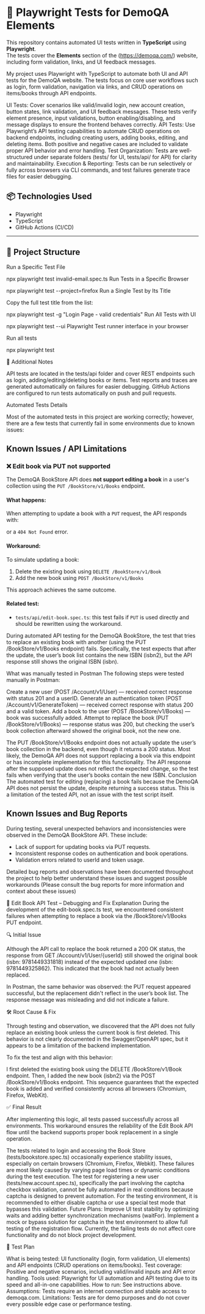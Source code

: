 
# 🧪 Playwright Tests for DemoQA Elements

This repository contains automated UI tests written in **TypeScript** using **Playwright**.  
The tests cover the **Elements** section of the (https://demoqa.com/) website, including form validation, links, and UI feedback messages.

My project uses Playwright with TypeScript to automate both UI and API tests for the DemoQA website. The tests focus on core user workflows such as login, form validation, navigation via links, and CRUD operations on items/books through API endpoints.

UI Tests: Cover scenarios like valid/invalid login, new account creation, button states, link validation, and UI feedback messages. These tests verify element presence, input validations, button enabling/disabling, and message displays to ensure the frontend behaves correctly.
API Tests: Use Playwright’s API testing capabilities to automate CRUD operations on backend endpoints, including creating users, adding books, editing, and deleting items. Both positive and negative cases are included to validate proper API behavior and error handling.
Test Organization: Tests are well-structured under separate folders (tests/ for UI, tests/api/ for API) for clarity and maintainability.
Execution & Reporting: Tests can be run selectively or fully across browsers via CLI commands, and test failures generate trace files for easier debugging.

## 📦 Technologies Used

- Playwright
- TypeScript
- GitHub Actions (CI/CD)

---

## 📁 Project Structure

 Run a Specific Test File

npx playwright test invalid-email.spec.ts
 Run Tests in a Specific Browser

npx playwright test --project=firefox
 Run a Single Test by Its Title

Copy the full test title from the list:

npx playwright test -g "Login Page - valid credentials"
Run All Tests with UI

npx playwright test --ui
 Playwright Test runner interface in your browser

 Run all tests 

 npx playwright test


📝 Additional Notes

API tests are located in the tests/api folder and cover REST endpoints such as login, adding/editing/deleting books or items.
Test reports and traces are generated automatically on failures for easier debugging.
GitHub Actions are configured to run tests automatically on push and pull requests.

Automated Tests Details

Most of the automated tests in this project are working correctly; however, there are a few tests that currently fail in some environments due to known issues:

## Known Issues / API Limitations

### ❌ Edit book via PUT not supported

The DemoQA BookStore API does **not support editing a book** in a user's collection using the `PUT /BookStore/v1/Books` endpoint.

#### What happens:
When attempting to update a book with a `PUT` request, the API responds with:

or a `404 Not Found` error.

#### Workaround:
To simulate updating a book:
1. Delete the existing book using `DELETE /BookStore/v1/Book`
2. Add the new book using `POST /BookStore/v1/Books`

This approach achieves the same outcome.

#### Related test:
- `tests/api/edit-book.spec.ts`: this test fails if `PUT` is used directly and should be rewritten using the workaround.

During automated API testing for the DemoQA BookStore, the test that tries to replace an existing book with another (using the PUT /BookStore/v1/Books endpoint) fails. Specifically, the test expects that after the update, the user’s book list contains the new ISBN (isbn2), but the API response still shows the original ISBN (isbn).

What was manually tested in Postman
The following steps were tested manually in Postman:

Create a new user (POST /Account/v1/User) — received correct response with status 201 and a userID.
Generate an authentication token (POST /Account/v1/GenerateToken) — received correct response with status 200 and a valid token.
Add a book to the user (POST /BookStore/v1/Books) — book was successfully added.
Attempt to replace the book (PUT /BookStore/v1/Books) — response status was 200, but checking the user’s book collection afterward showed the original book, not the new one.

The PUT /BookStore/v1/Books endpoint does not actually update the user’s book collection in the backend, even though it returns a 200 status.
Most likely, the DemoQA API does not support replacing a book via this endpoint or has incomplete implementation for this functionality.
The API response after the supposed update does not reflect the expected change, so the test fails when verifying that the user’s books contain the new ISBN.
Conclusion
The automated test for editing (replacing) a book fails because the DemoQA API does not persist the update, despite returning a success status. This is a limitation of the tested API, not an issue with the test script itself.
## Known Issues and Bug Reports

During testing, several unexpected behaviors and inconsistencies were observed in the DemoQA BookStore API. These include:

- Lack of support for updating books via PUT requests.
- Inconsistent response codes on authentication and book operations.
- Validation errors related to userId and token usage.

Detailed bug reports and observations have been documented throughout the project to help better understand these issues and suggest possible workarounds (Please consult the bug reports for more information and context about these issues)

🧪 Edit Book API Test – Debugging and Fix Explanation
During the development of the edit-book.spec.ts test, we encountered consistent failures when attempting to replace a book via the /BookStore/v1/Books PUT endpoint.

🔍 Initial Issue

Although the API call to replace the book returned a 200 OK status, the response from GET /Account/v1/User/{userId} still showed the original book (isbn: 9781449331818) instead of the expected updated one (isbn: 9781449325862). This indicated that the book had not actually been replaced.

In Postman, the same behavior was observed: the PUT request appeared successful, but the replacement didn't reflect in the user’s book list. The response message was misleading and did not indicate a failure.

🛠️ Root Cause & Fix

Through testing and observation, we discovered that the API does not fully replace an existing book unless the current book is first deleted. This behavior is not clearly documented in the Swagger/OpenAPI spec, but it appears to be a limitation of the backend implementation.

To fix the test and align with this behavior:

I first deleted the existing book using the DELETE /BookStore/v1/Book endpoint.
Then, I added the new book (isbn2) via the POST /BookStore/v1/Books endpoint.
This sequence guarantees that the expected book is added and verified consistently across all browsers (Chromium, Firefox, WebKit).

✅ Final Result

After implementing this logic, all tests passed successfully across all environments. This workaround ensures the reliability of the Edit Book API flow until the backend supports proper book replacement in a single operation.




The tests related to login and accessing the Book Store (tests/bookstore.spec.ts) occasionally experience stability issues, especially on certain browsers (Chromium, Firefox, Webkit). These failures are most likely caused by varying page load times or dynamic conditions during the test execution.
The test for registering a new user (tests/new.account.spec.ts), specifically the part involving the captcha checkbox validation, cannot be fully automated in real conditions because captcha is designed to prevent automation. For the testing environment, it is recommended to either disable captcha or use a special test mode that bypasses this validation.
Future Plans:
Improve UI test stability by optimizing waits and adding better synchronization mechanisms (waitFor).
Implement a mock or bypass solution for captcha in the test environment to allow full testing of the registration flow.
Currently, the failing tests do not affect core functionality and do not block project development.

📖 Test Plan 

What is being tested: UI functionality (login, form validation, UI elements) and API endpoints (CRUD operations on items/books).
Test coverage: Positive and negative scenarios, including valid/invalid inputs and API error handling.
Tools used: Playwright for UI automation and API testing due to its speed and all-in-one capabilities.
How to run: See instructions above.
Assumptions: Tests require an internet connection and stable access to demoqa.com.
Limitations: Tests are for demo purposes and do not cover every possible edge case or performance testing.
